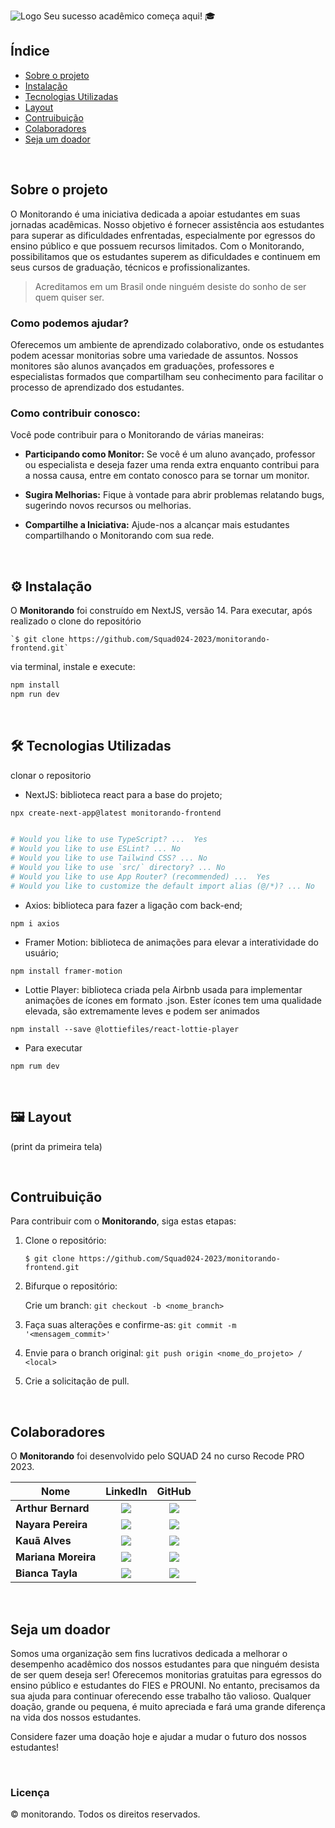 ![Logo](https://private-user-images.githubusercontent.com/142227461/284445758-82e728e1-2823-4830-96d1-19a1992804b0.png?jwt=eyJhbGciOiJIUzI1NiIsInR5cCI6IkpXVCJ9.eyJpc3MiOiJnaXRodWIuY29tIiwiYXVkIjoicmF3LmdpdGh1YnVzZXJjb250ZW50LmNvbSIsImtleSI6ImtleTUiLCJleHAiOjE3MDU3ODc3MjcsIm5iZiI6MTcwNTc4NzQyNywicGF0aCI6Ii8xNDIyMjc0NjEvMjg0NDQ1NzU4LTgyZTcyOGUxLTI4MjMtNDgzMC05NmQxLTE5YTE5OTI4MDRiMC5wbmc_WC1BbXotQWxnb3JpdGhtPUFXUzQtSE1BQy1TSEEyNTYmWC1BbXotQ3JlZGVudGlhbD1BS0lBVkNPRFlMU0E1M1BRSzRaQSUyRjIwMjQwMTIwJTJGdXMtZWFzdC0xJTJGczMlMkZhd3M0X3JlcXVlc3QmWC1BbXotRGF0ZT0yMDI0MDEyMFQyMTUwMjdaJlgtQW16LUV4cGlyZXM9MzAwJlgtQW16LVNpZ25hdHVyZT1lM2NiNmFmZTljM2VmZjU4NmZhMTBiNzA2MTZmNmFjMDljOGUzNTUwMmMwMmFhYTVlNThjYmYyYzM4YThhZDhjJlgtQW16LVNpZ25lZEhlYWRlcnM9aG9zdCZhY3Rvcl9pZD0wJmtleV9pZD0wJnJlcG9faWQ9MCJ9.YS84v-4UuUMSCgdSOFrxS4oblYQ3kPvXJ-vdv3MtIJA)
Seu sucesso acadêmico começa aqui! 🎓

## Índice
- <a href="#-sobre-o-projeto"> Sobre o projeto </a>
- <a href="##-Instalação"> Instalação </a>
- <a href="#-tecnologias-utilizadas"> Tecnologias Utilizadas </a>
- <a href="#-Layout"> Layout </a>
- <a href="#-Contruibuição"> Contruibuição </a>
- <a href="#-Colaboradores"> Colaboradores </a>
- <a href="#-Seja-um-doador"> Seja um doador </a>

<br>

## Sobre o projeto
O Monitorando é uma iniciativa dedicada a apoiar estudantes em suas jornadas acadêmicas. Nosso objetivo é fornecer assistência aos estudantes para superar as dificuldades enfrentadas, especialmente por egressos do ensino público e que possuem recursos limitados. Com o Monitorando, possibilitamos que os estudantes superem as dificuldades e continuem em seus cursos de graduação, técnicos e profissionalizantes.


>  Acreditamos em um Brasil onde ninguém desiste do sonho de ser quem quiser ser.


### Como podemos ajudar?

Oferecemos um ambiente de aprendizado colaborativo, onde os estudantes podem acessar monitorias sobre uma variedade de assuntos. Nossos monitores são alunos avançados em graduações, professores e especialistas formados que compartilham seu conhecimento para facilitar o processo de aprendizado dos estudantes.


### Como contribuir conosco:

Você pode contribuir para o Monitorando de várias maneiras:

* **Participando como Monitor:** Se você é um aluno avançado, professor ou especialista e deseja fazer uma renda extra enquanto contribui para a nossa causa, entre em contato conosco para se tornar um monitor.

* **Sugira Melhorias:** Fique à vontade para abrir problemas relatando bugs, sugerindo novos recursos ou melhorias.

* **Compartilhe a Iniciativa:** Ajude-nos a alcançar mais estudantes compartilhando o Monitorando com sua rede.

<br>

## ⚙️ Instalação

O **Monitorando** foi construído em NextJS, versão 14. Para executar, após realizado o clone do repositório

    `$ git clone https://github.com/Squad024-2023/monitorando-frontend.git`

via terminal, instale e execute:
```bash
npm install
npm run dev
```

<br>

## 🛠️ Tecnologias Utilizadas

clonar o repositorio

* NextJS: biblioteca react para a base do projeto;

```bash
npx create-next-app@latest monitorando-frontend


# Would you like to use TypeScript? ...  Yes
# Would you like to use ESLint? ... No 
# Would you like to use Tailwind CSS? ... No 
# Would you like to use `src/` directory? ... No 
# Would you like to use App Router? (recommended) ...  Yes
# Would you like to customize the default import alias (@/*)? ... No 
  ```

* Axios: biblioteca para fazer a ligação com back-end;
```
npm i axios
  ```

* Framer Motion: biblioteca de animações para elevar a interatividade do usuário;
```
npm install framer-motion
  ```

* Lottie Player: biblioteca criada pela Airbnb usada para implementar animações de ícones em formato .json. Ester ícones tem uma qualidade elevada, são extremamente leves e podem ser animados
```
npm install --save @lottiefiles/react-lottie-player
  ```

* Para executar
```
npm rum dev
  ```


<br>

## 🖼️ Layout

(print da primeira tela)

<br>





## Contruibuição

Para contribuir com o **Monitorando**, siga estas etapas:

1. Clone o repositório:

    `$ git clone https://github.com/Squad024-2023/monitorando-frontend.git`
    
2. Bifurque o repositório:

    Crie um branch: `git checkout -b <nome_branch>`

3. Faça suas alterações e confirme-as: 
`git commit -m '<mensagem_commit>'`
    
4. Envie para o branch original: 
`git push origin <nome_do_projeto> / <local>`

5. Crie a solicitação de pull.


<br>

## Colaboradores

O **Monitorando** foi desenvolvido pelo SQUAD 24 no curso Recode PRO 2023.


| Nome | LinkedIn | GitHub |
|------|:--------:|:------:|
| **Arthur Bernard** | <a href="https://www.linkedin.com/in/ber-arthur/" ><img src="https://img.icons8.com/color/38/000000/linkedin.png"/></a>| <a href="https://github.com/Daedaluzz"><img src="https://img.icons8.com/ios-glyphs/38/000000/github.png"/></a> |
| **Nayara Pereira** | <a href="https://www.linkedin.com/in/nayarabpereira/"><img src="https://img.icons8.com/color/38/000000/linkedin.png"/></a> | <a href="https://github.com/nxyara"><img src="https://img.icons8.com/ios-glyphs/38/000000/github.png"/></a> |
| **Kauã Alves** |<a href="https://www.linkedin.com/in/kaua-amelo96/" ><img src="https://img.icons8.com/color/38/000000/linkedin.png"/></a>| <a href="https://github.com/kauaamelo"><img src="https://img.icons8.com/ios-glyphs/38/000000/github.png"/></a> | 
| **Mariana Moreira** | <a href="https://www.linkedin.com/in/mariana-moreira-santos-39417828a/" ><img src="https://img.icons8.com/color/38/000000/linkedin.png"/></a>| <a href="https://github.com/mari-moreira"><img src="https://img.icons8.com/ios-glyphs/38/000000/github.png"/></a> |
| **Bianca Tayla** | <a href="https://www.linkedin.com/in/bianca-t-7b5972255/" ><img src="https://img.icons8.com/color/38/000000/linkedin.png"/></a>| <a href="https://github.com/Y777-CoderTech"><img src="https://img.icons8.com/ios-glyphs/38/000000/github.png"/></a> |

<br> 

## Seja um doador

Somos uma organização sem fins lucrativos dedicada a melhorar o desempenho acadêmico dos nossos estudantes para que ninguém desista de ser quem deseja ser! Oferecemos monitorias gratuitas para egressos do ensino público e estudantes do FIES e PROUNI. No entanto, precisamos da sua ajuda para continuar oferecendo esse trabalho tão valioso. Qualquer doação, grande ou pequena, é muito apreciada e fará uma grande diferença na vida dos nossos estudantes. 

Considere fazer uma doação hoje e ajudar a mudar o futuro dos nossos estudantes!

<br>

### Licença 

© monitorando. Todos os direitos reservados.